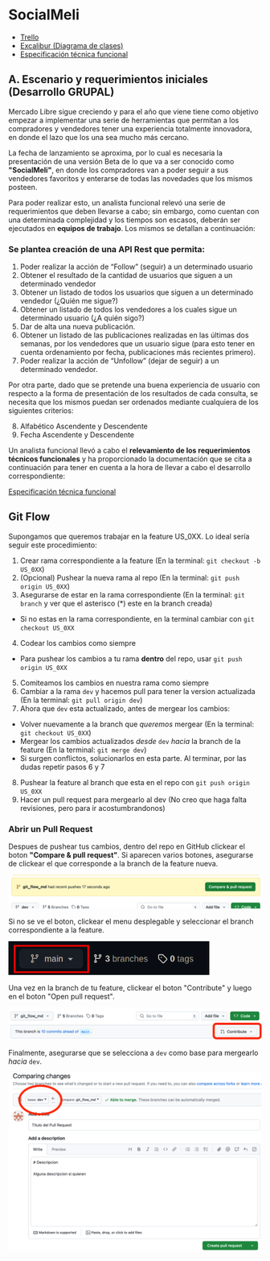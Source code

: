 # SocialMeli

- [Trello](https://trello.com/b/wJBNHdHB/bejavahispw25g05)
- [Excalibur (Diagrama de clases)](https://excalidraw.com/#room=3525b414b8674fc9a010,4H2FJFBKAW5q2_6V6Tcg4w)
- [Especificación técnica funcional](https://www.google.com/url?q=https://docs.google.com/document/d/1Q-xGaOMPij-qk_gMvcN0Sk0isbCPqjJS/edit?usp%3Dsharing%26ouid%3D109742565608469686147%26rtpof%3Dtrue%26sd%3Dtrue&sa=D&source=editors&ust=1708099270823216&usg=AOvVaw2JhBoFP4pvFzUyAwHRjz3Z)

## A. Escenario y requerimientos iniciales (Desarrollo GRUPAL)
Mercado Libre sigue creciendo y para el año que viene  tiene como objetivo empezar a implementar una serie de herramientas que permitan a los compradores y vendedores tener una experiencia totalmente innovadora, en donde el lazo que los una sea mucho más cercano.

La fecha de lanzamiento se aproxima, por lo cual es necesaria la presentación de una versión Beta de lo que va a ser conocido como __"SocialMeli"__, en donde los compradores van a poder seguir a sus vendedores favoritos y enterarse de todas las novedades que los mismos posteen.

Para poder realizar esto, un analista funcional relevó una serie de requerimientos que deben llevarse a cabo; sin embargo, como cuentan con una determinada complejidad y los tiempos son escasos, deberán ser ejecutados en __equipos de trabajo__. Los mismos se detallan a continuación:


### Se plantea creación de una API Rest que permita:

1. Poder realizar la acción de “Follow” (seguir) a un determinado usuario
2. Obtener el resultado de la cantidad de usuarios que siguen a un determinado vendedor
3. Obtener un listado de todos los usuarios que siguen a un determinado vendedor (¿Quién me sigue?)
4. Obtener un listado de todos los vendedores a los cuales sigue un determinado usuario (¿A quién sigo?)
5. Dar de alta una nueva publicación.
6. Obtener un listado de las publicaciones realizadas en las últimas dos semanas, por los vendedores que un usuario sigue (para esto tener en cuenta ordenamiento por fecha, publicaciones más recientes primero).
7. Poder realizar la acción de “Unfollow” (dejar de seguir) a un determinado vendedor.

Por otra parte, dado que se pretende una buena experiencia de usuario con respecto a la forma de presentación de los resultados de cada consulta, se necesita que los mismos puedan ser ordenados mediante cualquiera de los siguientes criterios:

8. Alfabético Ascendente y Descendente
9. Fecha Ascendente y Descendente

Un analista funcional llevó a cabo el __relevamiento de los requerimientos técnicos funcionales__ y ha proporcionado la documentación que se cita a continuación para tener en cuenta a la hora de llevar a cabo el desarrollo correspondiente:


[Especificación técnica funcional](https://www.google.com/url?q=https://docs.google.com/document/d/1Q-xGaOMPij-qk_gMvcN0Sk0isbCPqjJS/edit?usp%3Dsharing%26ouid%3D109742565608469686147%26rtpof%3Dtrue%26sd%3Dtrue&sa=D&source=editors&ust=1708099270823216&usg=AOvVaw2JhBoFP4pvFzUyAwHRjz3Z)

## Git Flow

Supongamos que queremos trabajar en la feature US_0XX. Lo ideal sería seguir este procedimiento:
1. Crear rama correspondiente a la feature (En la terminal: `git checkout -b US_0XX`)
2. (Opcional) Pushear la nueva rama al repo (En la terminal: `git push origin US_0XX`)
3. Asegurarse de estar en la rama correspondiente (En la terminal: `git branch` y ver que el asterisco (*) este en la branch creada)
* Si no estas en la rama correspondiente, en la terminal cambiar con `git checkout US_0XX`
4. Codear los cambios como siempre
* Para pushear los cambios a tu rama __dentro__ del repo, usar `git push origin US_0XX`
5. Comiteamos los cambios en nuestra rama como siempre
6. Cambiar a la rama `dev` y hacemos pull para tener la version actualizada (En la terminal: `git pull origin dev`)
7. Ahora que `dev` esta actualizado, antes de mergear los cambios:
* Volver nuevamente a la branch que _queremos_ mergear (En la terminal: `git checkout US_0XX`)
* Mergear los cambios actualizados _desde_ `dev` _hacia_ la branch de la feature (En la terminal: `git merge dev`)
* Si surgen conflictos, solucionarlos en esta parte. Al terminar, por las dudas repetir pasos 6 y 7
8. Pushear la feature al branch que esta en el repo con `git push origin US_0XX`
9. Hacer un pull request para mergearlo al dev (No creo que haga falta revisiones, pero para ir acostumbrandonos)

### Abrir un Pull Request
Despues de pushear tus cambios, dentro del repo en GitHub clickear el boton __"Compare & pull request"__. Si aparecen varios botones, asegurarse de clickear el que corresponde a la branch de la feature nueva.

![img.png](readme-img/img.png)

Si no se ve el boton, clickear el menu desplegable y seleccionar el branch correspondiente a la feature.

![img.png](readme-img/img3.png)

Una vez en la branch de tu feature, clickear el boton "Contribute" y luego en el boton "Open pull request".

![img.png](readme-img/img4.png)

Finalmente, asegurarse que se selecciona a `dev` como base para mergearlo _hacia_ `dev`.

![img2.png](readme-img/img2.png)